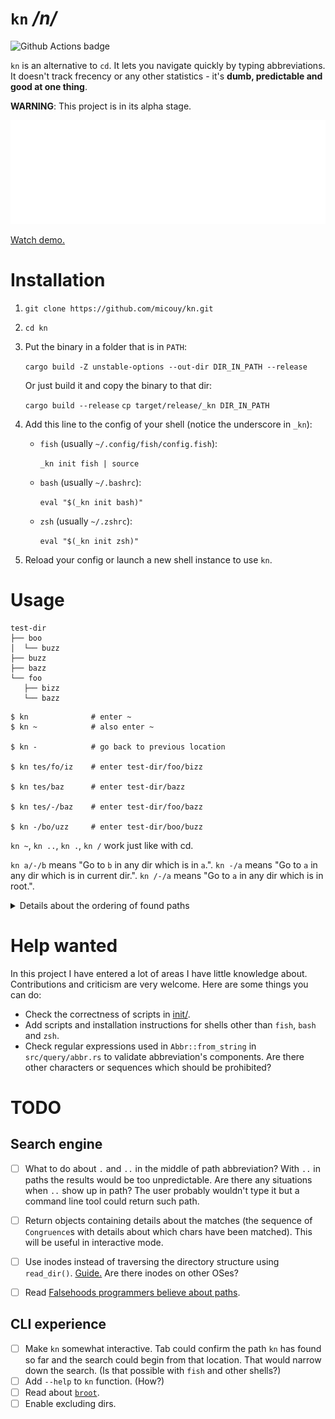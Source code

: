 # `kn` */n/*

![Github Actions badge](https://github.com/micouy/kn/actions/workflows/build-and-tests.yml/badge.svg)

`kn` is an alternative to `cd`. It lets you navigate quickly by typing abbreviations. It doesn't track frecency or any other statistics - it's **dumb, predictable and good at one thing**.

**WARNING**: This project is in its alpha stage.

![demo](assets/demo.svg)

[Watch demo.](https://asciinema.org/a/406626?speed=2)


# Installation

1. `git clone https://github.com/micouy/kn.git`
2. `cd kn`
3. Put the binary in a folder that is in `PATH`:

   `cargo build -Z unstable-options --out-dir DIR_IN_PATH --release`

   Or just build it and copy the binary to that dir:

   `cargo build --release`
   `cp target/release/_kn DIR_IN_PATH`
4. Add this line to the config of your shell (notice the underscore in `_kn`):

   * `fish` (usually `~/.config/fish/config.fish`):

     `_kn init fish | source`
   * `bash` (usually `~/.bashrc`):

     `eval "$(_kn init bash)"`

   * `zsh` (usually `~/.zshrc`):

     `eval "$(_kn init zsh)"`
5. Reload your config or launch a new shell instance to use `kn`.


# Usage

```
test-dir
├── boo
│  └── buzz
├── buzz
├── bazz
└── foo
   ├── bizz
   └── bazz
```

```
$ kn              # enter ~
$ kn ~            # also enter ~

$ kn -            # go back to previous location

$ kn tes/fo/iz    # enter test-dir/foo/bizz

$ kn tes/baz      # enter test-dir/bazz

$ kn tes/-/baz    # enter test-dir/foo/bazz

$ kn -/bo/uzz     # enter test-dir/boo/buzz

```

`kn ~`, `kn ..`, `kn .`, `kn /` work just like with cd.

`kn a/-/b` means "Go to `b` in any dir which is in `a`.".
`kn -/a` means "Go to `a` in any dir which is in current dir.".
`kn /-/a` means "Go to `a` in any dir which is in root.".

<details>
<summary>Details about the ordering of found paths</summary>
If `kn` finds many matching paths with the same number of components it orders them in such a way:

1. Complete matches before partial matches. All matches by wildcards are equal. There can't be a wildcard and a complete/partial match at the same depth.
2. Partial matches with smaller Levenshtein distance first.
3. The first component (the component at the smallest depth) is the most significant and so on.

Running `kn a/-/b` on paths below returns them in the following order:

```
apple/x/b      Partial(4) / Wildcard / Complete      1.
               =            =          !=
apple/y/bee    Partial(4) / Wildcard / Partial(_)    2.
```

```
apple/x/bo     Partial(4) / Wildcard / Partial(1)    1.
               =            =          !=
apple/y/bee    Partial(4) / Wildcard / Partial(2)    2.
```

```
a/x/bo         Complete   / Wildcard / Partial(1)    1.
               !=           -          -
apple/y/b      Partial(4) / Wildcard / Complete      2.
```
</details>


# Help wanted

In this project I have entered a lot of areas I have little knowledge about. Contributions and criticism are very welcome. Here are some things you can do:

- Check the correctness of scripts in [init/](init/).
- Add scripts and installation instructions for shells other than `fish`, `bash` and `zsh`.
- Check regular expressions used in `Abbr::from_string` in `src/query/abbr.rs` to validate abbreviation's components. Are there other characters or sequences which should be prohibited?


# TODO

## Search engine

- [ ] What to do about `.` and `..` in the middle of path abbreviation? With `..` in paths the results would be too unpredictable. Are there any situations when `..` show up in path? The user probably wouldn't type it but a command line tool could return such path.
- [ ] Return objects containing details about the matches (the sequence of `Congruence`s with details about which chars have been matched). This will be useful in interactive mode.
- [ ] Use inodes instead of traversing the directory structure using `read_dir()`. [Guide.](https://fasterthanli.me/series/reading-files-the-hard-way) Are there inodes on other OSes?
- [ ] Read [Falsehoods programmers believe about paths](https://yakking.branchable.com/posts/falsehoods-programmers-believe-about-file-paths/).


## CLI experience

- [ ] Make `kn` somewhat interactive. Tab could confirm the path `kn` has found so far and the search could begin from that location. That would narrow down the search. (Is that possible with `fish` and other shells?)
- [ ] Add `--help` to `kn` function. (How?)
- [ ] Read about [`broot`](https://github.com/Canop/broot).
- [ ] Enable excluding dirs.
